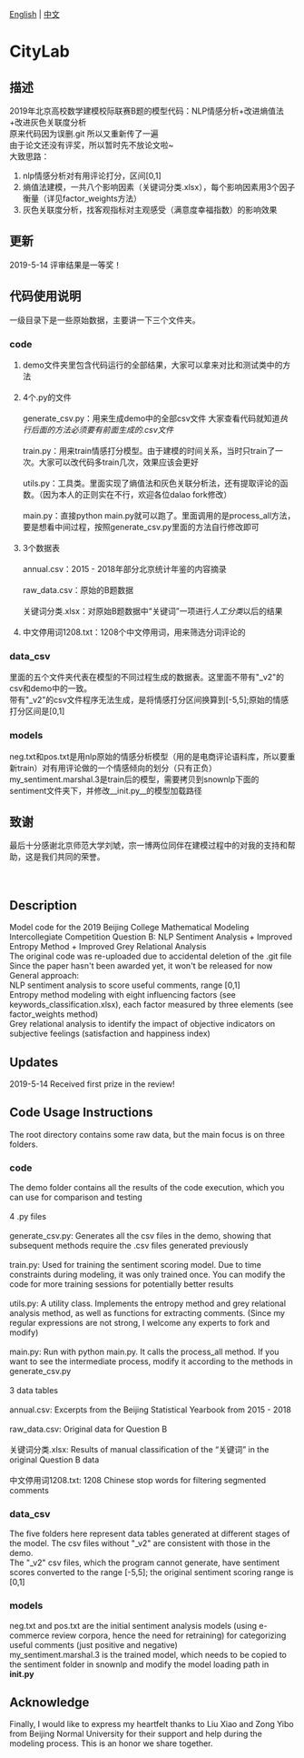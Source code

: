 [English](#description) | [中文](#描述)

# CityLab
## 描述
2019年北京高校数学建模校际联赛B题的模型代码：NLP情感分析+改进熵值法+改进灰色关联度分析<br>
原来代码因为误删.git 所以又重新传了一遍<br>
由于论文还没有评奖，所以暂时先不放论文啦~<br>
大致思路：<br>
1. nlp情感分析对有用评论打分，区间[0,1]<br>
2. 熵值法建模，一共八个影响因素（关键词分类.xlsx），每个影响因素用3个因子衡量（详见factor_weights方法）<br>
3. 灰色关联度分析，找客观指标对主观感受（满意度幸福指数）的影响效果<br>

## 更新
2019-5-14 评审结果是一等奖！

## 代码使用说明
一级目录下是一些原始数据，主要讲一下三个文件夹。

### code
1. demo文件夹里包含代码运行的全部结果，大家可以拿来对比和测试类中的方法<br><br>
2. 4个.py的文件<br><br>
   generate_csv.py：用来生成demo中的全部csv文件 大家查看代码就知道*执行后面的方法必须要有前面生成的.csv文件*<br><br>
   train.py：用来train情感打分模型。由于建模的时间关系，当时只train了一次。大家可以改代码多train几次，效果应该会更好<br><br>
   utils.py：工具类。里面实现了熵值法和灰色关联分析法，还有提取评论的函数。（因为本人的正则实在不行，欢迎各位dalao fork修改）<br><br>
   main.py：直接python main.py就可以跑了。里面调用的是process_all方法，要是想看中间过程，按照generate_csv.py里面的方法自行修改即可<br><br>
3. 3个数据表<br><br>
   annual.csv：2015 - 2018年部分北京统计年鉴的内容摘录<br><br>
   raw_data.csv：原始的B题数据<br><br>
   关键词分类.xlsx：对原始B题数据中“关键词”一项进行*人工分类*以后的结果<br><br>
4. 中文停用词1208.txt：1208个中文停用词，用来筛选分词评论的

### data_csv
里面的五个文件夹代表在模型的不同过程生成的数据表。这里面不带有"_v2"的csv和demo中的一致。<br>
带有"_v2"的csv文件程序无法生成，是将情感打分区间换算到[-5,5];原始的情感打分区间是[0,1]

### models
neg.txt和pos.txt是用nlp原始的情感分析模型（用的是电商评论语料库，所以要重新train）对有用评论做的一个情感倾向的划分（只有正负）<br>
my_sentiment.marshal.3是train后的模型，需要拷贝到snownlp下面的sentiment文件夹下，并修改__init.py__的模型加载路径<br>

## 致谢
最后十分感谢北京师范大学刘虓，宗一博两位同伴在建模过程中的对我的支持和帮助，这是我们共同的荣誉。<br><br><br>


## Description
Model code for the 2019 Beijing College Mathematical Modeling Intercollegiate Competition Question B: NLP Sentiment Analysis + Improved Entropy Method + Improved Grey Relational Analysis<br>
The original code was re-uploaded due to accidental deletion of the .git file<br>
Since the paper hasn't been awarded yet, it won't be released for now<br>
General approach:<br>
NLP sentiment analysis to score useful comments, range [0,1]<br>
Entropy method modeling with eight influencing factors (see keywords_classification.xlsx), each factor measured by three elements (see factor_weights method)<br>
Grey relational analysis to identify the impact of objective indicators on subjective feelings (satisfaction and happiness index)<br>

## Updates
2019-5-14 Received first prize in the review!

## Code Usage Instructions
The root directory contains some raw data, but the main focus is on three folders.

### code
The demo folder contains all the results of the code execution, which you can use for comparison and testing<br><br>
4 .py files<br><br>
generate_csv.py: Generates all the csv files in the demo, showing that subsequent methods require the .csv files generated previously<br><br>
train.py: Used for training the sentiment scoring model. Due to time constraints during modeling, it was only trained once. You can modify the code for more training sessions for potentially better results<br><br>
utils.py: A utility class. Implements the entropy method and grey relational analysis method, as well as functions for extracting comments. (Since my regular expressions are not strong, I welcome any experts to fork and modify)<br><br>
main.py: Run with python main.py. It calls the process_all method. If you want to see the intermediate process, modify it according to the methods in generate_csv.py<br><br>
3 data tables<br><br>
annual.csv: Excerpts from the Beijing Statistical Yearbook from 2015 - 2018<br><br>
raw_data.csv: Original data for Question B<br><br>
关键词分类.xlsx: Results of manual classification of the “关键词” in the original Question B data<br><br>
中文停用词1208.txt: 1208 Chinese stop words for filtering segmented comments

### data_csv
The five folders here represent data tables generated at different stages of the model. The csv files without "_v2" are consistent with those in the demo.<br>
The "_v2" csv files, which the program cannot generate, have sentiment scores converted to the range [-5,5]; the original sentiment scoring range is [0,1]

### models
neg.txt and pos.txt are the initial sentiment analysis models (using e-commerce review corpora, hence the need for retraining) for categorizing useful comments (just positive and negative)<br>
my_sentiment.marshal.3 is the trained model, which needs to be copied to the sentiment folder in snownlp and modify the model loading path in __init.py__<br>

## Acknowledge
Finally, I would like to express my heartfelt thanks to Liu Xiao and Zong Yibo from Beijing Normal University for their support and help during the modeling process. This is an honor we share together.
